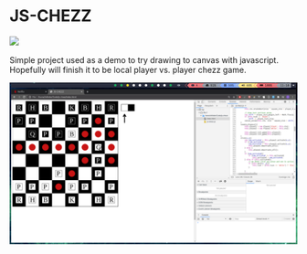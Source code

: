# JS-CHEZZ

![](https://tokei.rs/b1/github/nagy135/js-chezz?category=code)

Simple project used as a demo to try drawing to canvas with javascript. Hopefully will finish it to be local player vs. player chezz game.

![screen_of_game](screen.png)
